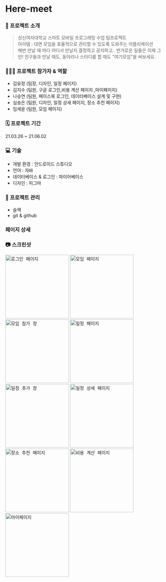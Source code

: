 # Here-meet

### 👋 프로젝트 소개
> 성신여자대학교 스마트 모바일 프로그래밍 수업 팀프로젝트         
> 아이템 : 대면 모임을 효율적으로 관리할 수 있도록 도와주는 어플리케이션         
> 매번 만날 때 마다 어디서 만날지 결정하고 공지하고.. 번거로운 일들은 이제 그만! 친구들과 만날 때도, 동아리나 스터디를 할 때도 "여기모임"을 써보세요.          

### 👩🏻‍💻 프로젝트 참가자 & 역할
* 김유정 (팀장, 디자인, 일정 페이지)        
* 김지수 (팀원, 구글 로그인,비용 계산 페이지 ,마이페이지)     
* 나승연 (팀원, 페이스북 로그인, 데이터베이스 설계 및 구현)        
* 심송은 (팀원, 디자인, 일정 상세 페이지, 장소 추천 페이지)     
* 임세윤 (팀원, 모임 페이지)      
         
### 🗓 프로젝트 기간
21.03.26 ~ 21.06.02
          
### 💻 기술
* 개발 환경 : 안드로이드 스튜디오      
* 언어 : 자바         
* 데이터베이스 & 로그인 : 파이어베이스         
* 디자인 : 피그마       
         
### 🧾 프로젝트 관리
* 슬랙
* git & github

### 페이지 상세

### 📷 스크린샷
<kbd><img width = "200" alt = "로그인 페이지" src = "https://user-images.githubusercontent.com/68562176/120925728-d3b41580-c714-11eb-982e-7e945169a200.jpeg"></kbd> <kbd><img width = "200" alt = "모임 페이지" src = "https://user-images.githubusercontent.com/68562176/120925735-d7e03300-c714-11eb-9049-f4cc518f0dc7.jpeg"></kbd> <kbd><img width = "200" alt = "모임 참가 창" src = "https://user-images.githubusercontent.com/68562176/120925734-d7479c80-c714-11eb-984d-b4f69d7a00dc.jpeg"></kbd> </kbd><kbd><img width = "200" alt = "일정 페이지" src = "https://user-images.githubusercontent.com/68562176/120925742-dc0c5080-c714-11eb-8a2f-3ff504e3754c.jpeg"></kbd> <kbd><img width = "200" alt = "일정 추가 창" src = "https://user-images.githubusercontent.com/68562176/120925740-dadb2380-c714-11eb-9e81-245992a74032.jpeg"></kbd> <kbd><img width = "200" alt = "일정 상세 페이지" src = "https://user-images.githubusercontent.com/68562176/120925738-d9116000-c714-11eb-811f-4bd15cb43ca8.jpeg"></kbd> <kbd><img width = "200" alt = "장소 추천 페이지" src = "https://user-images.githubusercontent.com/68562176/120926079-6bfeca00-c716-11eb-9c18-c2128795b39c.jpeg"></kbd> <kbd><img width = "200" alt = "비용 계산 페이지" src = "https://user-images.githubusercontent.com/68562176/120925736-d878c980-c714-11eb-97c1-4e92a38db469.jpeg"></kbd> <kbd><img width = "200" alt = "마이페이지" src = "https://user-images.githubusercontent.com/68562176/120925732-d6166f80-c714-11eb-8d8e-3dfcfc34026b.jpeg"></kbd>

